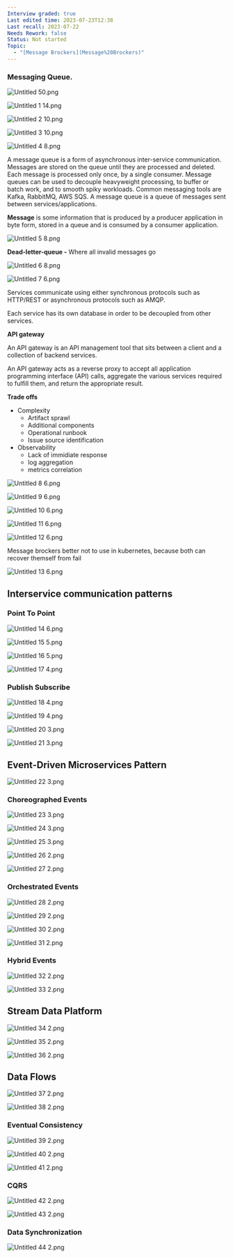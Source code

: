 ```yaml
---
Interview graded: true
Last edited time: 2023-07-23T12:38
Last recall: 2023-07-22
Needs Rework: false
Status: Not started
Topic:
  - "[Message Brockers](Message%20Brockers)"
---
```

### **Messaging Queue.**

![Untitled 50.png](../Software_Architecture/_img/Untitled%2050.png)

![Untitled 1 14.png](../Software_Architecture/_img/Untitled%201%2014.png)

  

![Untitled 2 10.png](Untitled%202%2010.png)

![Untitled 3 10.png](Untitled%203%2010.png)

![Untitled 4 8.png](Untitled%204%208.png)

A message queue is a form of asynchronous inter-service communication. Messages are stored on the queue until they are processed and deleted. Each message is processed only once, by a single consumer. Message queues can be used to decouple heavyweight processing, to buffer or batch work, and to smooth spiky workloads. Common messaging tools are Kafka, RabbitMQ, AWS SQS. A message queue is a queue of messages sent between services/applications.

  

**Message** is some information that is produced by a producer application in byte form, stored in a queue and is consumed by a consumer application.

![Untitled 5 8.png](Untitled%205%208.png)

  

**Dead-letter-queue -** Where all invalid messages go

![Untitled 6 8.png](Untitled%206%208.png)

![Untitled 7 6.png](Untitled%207%206.png)

  

Services communicate using either synchronous protocols such as HTTP/REST or asynchronous protocols such as AMQP.

Each service has its own database in order to be decoupled from other services.

**API gateway**

An API gateway is an API management tool that sits between a client and a collection of backend services.

An API gateway acts as a reverse proxy to accept all application programming interface (API) calls, aggregate the various services required to fulfill them, and return the appropriate result.

**Trade offs**

- Complexity
    - Artifact sprawl
    - Additional components
    - Operational runbook
    - Issue source identification
- Observability
    - Lack of immidiate response
    - log aggregation
    - metrics correlation

![Untitled 8 6.png](Untitled%208%206.png)

![Untitled 9 6.png](Untitled%209%206.png)

![Untitled 10 6.png](Untitled%2010%206.png)

![Untitled 11 6.png](Untitled%2011%206.png)

![Untitled 12 6.png](Untitled%2012%206.png)

Message brockers better not to use in kubernetes, because both can recover themself from fail

![Untitled 13 6.png](Untitled%2013%206.png)

  

## Interservice communication patterns

### Point To Point

![Untitled 14 6.png](Untitled%2014%206.png)

  

![Untitled 15 5.png](../Software_Architecture/_img/Untitled%2015%205.png)

![Untitled 16 5.png](Untitled%2016%205.png)

![Untitled 17 4.png](Untitled%2017%204.png)

### Publish Subscribe

![Untitled 18 4.png](Untitled%2018%204.png)

![Untitled 19 4.png](../Software_Architecture/_img/Untitled%2019%204.png)

![Untitled 20 3.png](Untitled%2020%203.png)

![Untitled 21 3.png](Untitled%2021%203.png)

  

## Event-Driven Microservices Pattern

![Untitled 22 3.png](Untitled%2022%203.png)

### Choreographed Events

![Untitled 23 3.png](../Software_Architecture/_img/Untitled%2023%203.png)

![Untitled 24 3.png](../Software_Architecture/_img/Untitled%2024%203.png)

![Untitled 25 3.png](Untitled%2025%203.png)

![Untitled 26 2.png](Untitled%2026%202.png)

![Untitled 27 2.png](../Software_Architecture/_img/Untitled%2027%202.png)

### Orchestrated Events

![Untitled 28 2.png](../Software_Architecture/_img/Untitled%2028%202.png)

![Untitled 29 2.png](../Software_Architecture/_img/Untitled%2029%202.png)

![Untitled 30 2.png](Untitled%2030%202.png)

![Untitled 31 2.png](../Software_Architecture/_img/Untitled%2031%202.png)

### Hybrid Events

![Untitled 32 2.png](../Software_Architecture/_img/Untitled%2032%202.png)

![Untitled 33 2.png](../Software_Architecture/_img/Untitled%2033%202.png)

## Stream Data Platform

![Untitled 34 2.png](../Software_Architecture/_img/Untitled%2034%202.png)

![Untitled 35 2.png](../Software_Architecture/_img/Untitled%2035%202.png)

![Untitled 36 2.png](Untitled%2036%202.png)

  

## Data Flows

![Untitled 37 2.png](../Software_Architecture/_img/Untitled%2037%202.png)

![Untitled 38 2.png](../Software_Architecture/_img/Untitled%2038%202.png)

### Eventual Consistency

![Untitled 39 2.png](../Software_Architecture/_img/Untitled%2039%202.png)

![Untitled 40 2.png](../Software_Architecture/_img/Untitled%2040%202.png)

![Untitled 41 2.png](../Software_Architecture/_img/Untitled%2041%202.png)

### CQRS

![Untitled 42 2.png](../Software_Architecture/_img/Untitled%2042%202.png)

![Untitled 43 2.png](Untitled%2043%202.png)

### Data Synchronization

![Untitled 44 2.png](Untitled%2044%202.png)